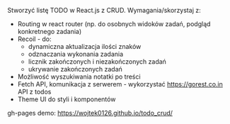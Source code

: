 Stworzyć listę TODO w React.js z CRUD.
Wymagania/skorzystaj z:
- Routing w react router (np. do osobnych widoków zadań, podgląd konkretnego zadania)
- Recoil - do:
     - dynamiczna aktualizacja ilości znaków
     - odznaczania wykonania zadania
     - licznik zakończonych i niezakończonych zadań
     - ukrywanie zakończonych zadań
- Możliwość wyszukiwania notatki po treści
- Fetch API, komunikacja z serwerem - wykorzystać https://gorest.co.in API z todos
- Theme UI do styli i komponentów

gh-pages demo: https://wojtek0126.github.io/todo_crud/
